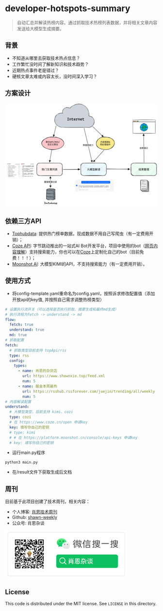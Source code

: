 # developer-hotspots-summary
> 自动汇总并解读热榜内容。通过抓取技术热榜列表数据，并将相关文章内容发送给大模型生成摘要。

## 背景
- 不知道从哪里去获取技术热点信息？
- 工作繁忙没时间了解新知识和技术趋势？
- 近期热点事件老是错过？
- 硬核文章太难或内容太长，没时间深入学习？

## 方案设计 
![方案设计](./picture/image.png)

## 依赖三方API
- [Tophubdata](https://www.tophubdata.com/): 提供热门榜单数据，现成数据不用自己写爬虫（有一定费用开销）；
- [Coze API](https://www.coze.cn/open): 字节跳动推出的一站式AI Bot开发平台，项目中使用的bot（[网页内容理解](https://www.coze.cn/store/bot/7380236432360751123)）支持搜索能力，你也可以在[Coze](https://www.coze.cn/)上定制化自己的bot（目前免费！！！）；
- [Moonshot AI](https://platform.moonshot.cn/): 大模型KIMI的API，不支持搜索能力（有一定费用开销）。

## 使用方式
- 将config-template.yaml重命名为config.yaml，按照诉求修改配置值（添加开放api的key值, 并按照自己需求调整热榜类型）
``` yaml
# 设置执行流开关（可以选择是否执行抓取、摘要生成和最终md生成）
# 执行流程为fetch -> understand -> md
flow:
  fetch: true
  understand: true
  md: true
# 抓取配置
fetch:
  # 抓取类型目前支持 topApi/rss
  type: rss
  config: 
    types:
      - name: 肖恩的杂货店
        url: https://www.shawnxie.top/feed.xml
        num: 5
      - name: 掘金本周最热
        url: https://rsshub.rssforever.com/juejin/trending/all/weekly
        num: 5
# 内容解读配置
understand:
  # 大模型类型，目前支持 kimi、cozi
  type: cozi
  # 在 https://www.coze.cn/open 申请key
  key: 填写你自己的密钥
  # type: kimi
  # # 在 https://platform.moonshot.cn/console/api-keys 申请key
  # key: 填写你自己的密钥
```
- 运行main.py程序
```
python3 main.py
```
- 在/result文件下获取生成后文档    

## 周刊
目前基于此项目创建了技术周刊，相关内容：
- 个人博客: [肖恩技术周刊](https://www.shawnxie.top/categories/tf-weekly)
- Github: [shawn-weekly](https://github.com/Xiaoxie1994/shawn-weekly)
- 公众号: 肖恩杂谈

<img src="./picture/image-1.png" alt="公众号二维码" width="400">

License
---

This code is distributed under the MIT license. See `LICENSE` in this directory.